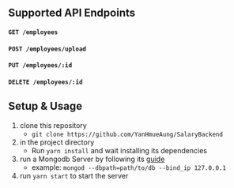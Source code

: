 ## Supported API Endpoints
#### `GET /employees`
#### `POST /employees/upload`
#### `PUT /employees/:id`
#### `DELETE /employees/:id`

## Setup & Usage
1. clone this repository
    - `git clone https://github.com/YanHmueAung/SalaryBackend`
2. in the project directory
    - Run `yarn install` and wait installing its dependencies
3. run a Mongodb Server by following its [guide](https://docs.mongodb.com/manual/tutorial/manage-mongodb-processes/)
    - example: `mongod --dbpath=path/to/db --bind_ip 127.0.0.1`
5. run `yarn start` to start the server
